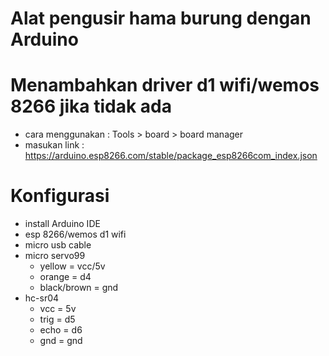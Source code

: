 # Alat pengusir hama burung dengan Arduino

# Menambahkan driver d1 wifi/wemos 8266 jika tidak ada
* cara menggunakan : Tools > board > board manager
* masukan link : https://arduino.esp8266.com/stable/package_esp8266com_index.json

# Konfigurasi
- install Arduino IDE
- esp 8266/wemos d1 wifi
- micro usb cable
- micro servo99
  * yellow = vcc/5v
  * orange = d4
  * black/brown = gnd
- hc-sr04
  * vcc = 5v
  * trig = d5
  * echo = d6
  * gnd = gnd

